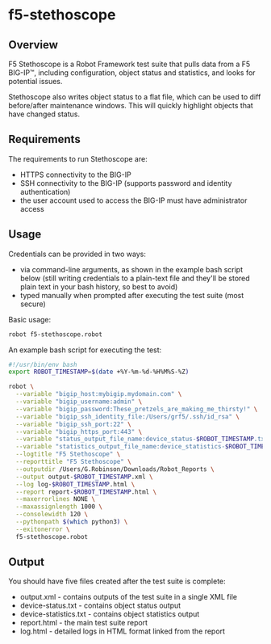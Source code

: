 # f5-stethoscope

## Overview

F5 Stethoscope is a Robot Framework test suite that pulls data from a F5 BIG-IP&trade;, including configuration, object status and statistics, and looks for potential issues.

Stethoscope also writes object status to a flat file, which can be used to diff before/after maintenance windows. This will quickly highlight objects that have changed status.

## Requirements

The requirements to run Stethoscope are:

- HTTPS connectivity to the BIG-IP
- SSH connectivity to the BIG-IP (supports password and identity authentication)
- the user account used to access the BIG-IP must have administrator access

## Usage

Credentials can be provided in two ways:
- via command-line arguments, as shown in the example bash script below (still writing credentials to a plain-text file and they'll be stored plain text in your bash history, so best to avoid)
- typed manually when prompted after executing the test suite (most secure)

Basic usage:

```bash
robot f5-stethoscope.robot
```

An example bash script for executing the test:

```bash
#!/usr/bin/env bash
export ROBOT_TIMESTAMP=$(date +%Y-%m-%d-%H%M%S-%Z)

robot \
  --variable "bigip_host:mybigip.mydomain.com" \
  --variable "bigip_username:admin" \
  --variable "bigip_password:These_pretzels_are_making_me_thirsty!" \
  --variable "bigip_ssh_identity_file:/Users/grf5/.ssh/id_rsa" \
  --variable "bigip_ssh_port:22" \
  --variable "bigip_https_port:443" \
  --variable "status_output_file_name:device_status-$ROBOT_TIMESTAMP.txt" \
  --variable "statistics_output_file_name:device_statistics-$ROBOT_TIMESTAMP.txt" \
  --logtitle "F5 Stethoscope" \
  --reporttitle "F5 Stethoscope" \
  --outputdir /Users/G.Robinson/Downloads/Robot_Reports \
  --output output-$ROBOT_TIMESTAMP.xml \
  --log log-$ROBOT_TIMESTAMP.html \
  --report report-$ROBOT_TIMESTAMP.html \
  --maxerrorlines NONE \
  --maxassignlength 1000 \
  --consolewidth 120 \
  --pythonpath $(which python3) \
  --exitonerror \
  f5-stethoscope.robot
  ```

## Output

You should have five files created after the test suite is complete:

- output.xml - contains outputs of the test suite in a single XML file
- device-status.txt - contains object status output
- device-statistics.txt - contains object statistics output
- report.html - the main test suite report
- log.html - detailed logs in HTML format linked from the report
